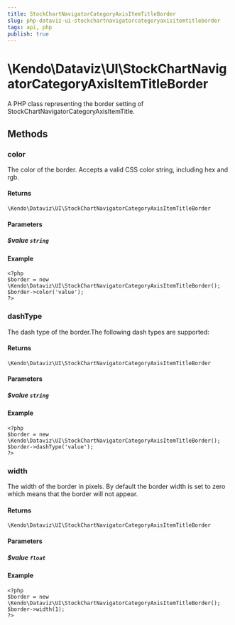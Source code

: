 ```yaml
---
title: StockChartNavigatorCategoryAxisItemTitleBorder
slug: php-dataviz-ui-stockchartnavigatorcategoryaxisitemtitleborder
tags: api, php
publish: true
---
```


# \Kendo\Dataviz\UI\StockChartNavigatorCategoryAxisItemTitleBorder

A PHP class representing the border setting of StockChartNavigatorCategoryAxisItemTitle.


## Methods

### color
The color of the border. Accepts a valid CSS color string, including hex and rgb.

#### Returns
`\Kendo\Dataviz\UI\StockChartNavigatorCategoryAxisItemTitleBorder`

#### Parameters

##### $value `string`



#### Example 
    <?php
    $border = new \Kendo\Dataviz\UI\StockChartNavigatorCategoryAxisItemTitleBorder();
    $border->color('value');
    ?>

### dashType
The dash type of the border.The following dash types are supported:

#### Returns
`\Kendo\Dataviz\UI\StockChartNavigatorCategoryAxisItemTitleBorder`

#### Parameters

##### $value `string`



#### Example 
    <?php
    $border = new \Kendo\Dataviz\UI\StockChartNavigatorCategoryAxisItemTitleBorder();
    $border->dashType('value');
    ?>

### width
The width of the border in pixels. By default the border width is set to zero which means that the border will not appear.

#### Returns
`\Kendo\Dataviz\UI\StockChartNavigatorCategoryAxisItemTitleBorder`

#### Parameters

##### $value `float`



#### Example 
    <?php
    $border = new \Kendo\Dataviz\UI\StockChartNavigatorCategoryAxisItemTitleBorder();
    $border->width(1);
    ?>

 
